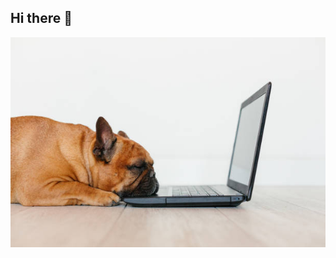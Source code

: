## Hi there 👋

![me](https://github.com/greyear/greyear/blob/main/istockphoto-1204697393-612x612.jpg)
